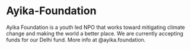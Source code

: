# Ayika-Foundation
Ayika Foundation is a youth led NPO that works toward mitigating climate change and making the world a better place. We are currently accepting funds for our Delhi fund. More info at @ayika.foundation.
